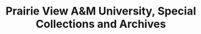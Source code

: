 ---
layout: repo
title: "Prairie View A&M University, Special Collections and Archives"
id: 17238
permalink: repos/17238/
---